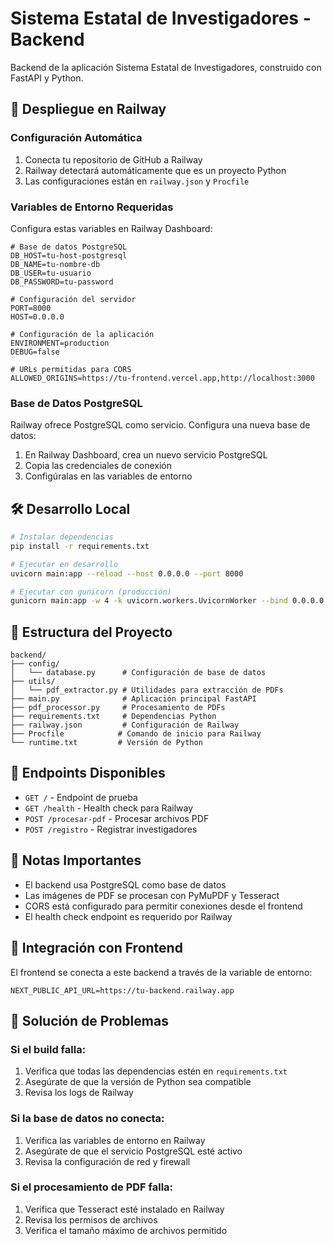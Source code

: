 # Sistema Estatal de Investigadores - Backend

Backend de la aplicación Sistema Estatal de Investigadores, construido con FastAPI y Python.

## 🚀 Despliegue en Railway

### Configuración Automática
1. Conecta tu repositorio de GitHub a Railway
2. Railway detectará automáticamente que es un proyecto Python
3. Las configuraciones están en `railway.json` y `Procfile`

### Variables de Entorno Requeridas
Configura estas variables en Railway Dashboard:

```env
# Base de datos PostgreSQL
DB_HOST=tu-host-postgresql
DB_NAME=tu-nombre-db
DB_USER=tu-usuario
DB_PASSWORD=tu-password

# Configuración del servidor
PORT=8000
HOST=0.0.0.0

# Configuración de la aplicación
ENVIRONMENT=production
DEBUG=false

# URLs permitidas para CORS
ALLOWED_ORIGINS=https://tu-frontend.vercel.app,http://localhost:3000
```

### Base de Datos PostgreSQL
Railway ofrece PostgreSQL como servicio. Configura una nueva base de datos:
1. En Railway Dashboard, crea un nuevo servicio PostgreSQL
2. Copia las credenciales de conexión
3. Configúralas en las variables de entorno

## 🛠️ Desarrollo Local

```bash
# Instalar dependencias
pip install -r requirements.txt

# Ejecutar en desarrollo
uvicorn main:app --reload --host 0.0.0.0 --port 8000

# Ejecutar con gunicorn (producción)
gunicorn main:app -w 4 -k uvicorn.workers.UvicornWorker --bind 0.0.0.0:$PORT
```

## 📁 Estructura del Proyecto

```
backend/
├── config/
│   └── database.py      # Configuración de base de datos
├── utils/
│   └── pdf_extractor.py # Utilidades para extracción de PDFs
├── main.py              # Aplicación principal FastAPI
├── pdf_processor.py     # Procesamiento de PDFs
├── requirements.txt     # Dependencias Python
├── railway.json         # Configuración de Railway
├── Procfile            # Comando de inicio para Railway
└── runtime.txt         # Versión de Python
```

## 🔧 Endpoints Disponibles

- `GET /` - Endpoint de prueba
- `GET /health` - Health check para Railway
- `POST /procesar-pdf` - Procesar archivos PDF
- `POST /registro` - Registrar investigadores

## 📝 Notas Importantes

- El backend usa PostgreSQL como base de datos
- Las imágenes de PDF se procesan con PyMuPDF y Tesseract
- CORS está configurado para permitir conexiones desde el frontend
- El health check endpoint es requerido por Railway

## 🔗 Integración con Frontend

El frontend se conecta a este backend a través de la variable de entorno:
```env
NEXT_PUBLIC_API_URL=https://tu-backend.railway.app
```

## 🚨 Solución de Problemas

### Si el build falla:
1. Verifica que todas las dependencias estén en `requirements.txt`
2. Asegúrate de que la versión de Python sea compatible
3. Revisa los logs de Railway

### Si la base de datos no conecta:
1. Verifica las variables de entorno en Railway
2. Asegúrate de que el servicio PostgreSQL esté activo
3. Revisa la configuración de red y firewall

### Si el procesamiento de PDF falla:
1. Verifica que Tesseract esté instalado en Railway
2. Revisa los permisos de archivos
3. Verifica el tamaño máximo de archivos permitido 